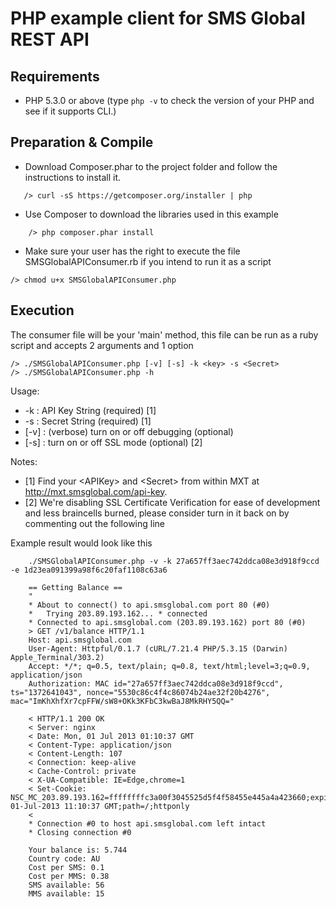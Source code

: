 PHP example client for SMS Global REST API
================================

Requirements
--------------------------------
 - PHP 5.3.0 or above (type ```php -v``` to check the version of your PHP and see if it supports CLI.)

Preparation & Compile
--------------------------------
 - Download Composer.phar to the project folder and follow the instructions to install it.
~~~
   /> curl -sS https://getcomposer.org/installer | php
~~~
  - Use Composer to download the libraries used in this example
~~~
    /> php composer.phar install
~~~
 - Make sure your user has the right to execute the file SMSGlobalAPIConsumer.rb if you intend to run it as a script
~~~
/> chmod u+x SMSGlobalAPIConsumer.php
~~~

Execution
--------------------------------
The consumer file will be your 'main' method, this file can be run as a ruby script and accepts 2 arguments and 1 option
~~~
/> ./SMSGlobalAPIConsumer.php [-v] [-s] -k <key> -s <Secret>
/> ./SMSGlobalAPIConsumer.php -h
~~~
Usage:
 * -k : API Key String (required) [1]
 * -s : Secret String (required) [1]
 * [-v] : (verbose) turn on or off debugging (optional)
 * [-s] : turn on or off SSL mode (optional) [2]

Notes:
 * [1] Find your \<APIKey\> and \<Secret\> from within MXT at http://mxt.smsglobal.com/api-key.
 * [2] We're disabling SSL Certificate Verification for ease of development and less braincells burned, please consider turn in it back on by commenting out the following line

Example result would look like this

~~~
    ./SMSGlobalAPIConsumer.php -v -k 27a657ff3aec742ddca08e3d918f9ccd -e 1d23ea091399a98f6c20faf1108c63a6

    == Getting Balance ==
    "
    * About to connect() to api.smsglobal.com port 80 (#0)
    *   Trying 203.89.193.162... * connected
    * Connected to api.smsglobal.com (203.89.193.162) port 80 (#0)
    > GET /v1/balance HTTP/1.1
    Host: api.smsglobal.com
    User-Agent: Httpful/0.1.7 (cURL/7.21.4 PHP/5.3.15 (Darwin) Apple_Terminal/303.2)
    Accept: */*; q=0.5, text/plain; q=0.8, text/html;level=3;q=0.9, application/json
    Authorization: MAC id="27a657ff3aec742ddca08e3d918f9ccd", ts="1372641043", nonce="5530c86c4f4c86074b24ae32f20b4276", mac="ImKhXhfXr7cpFFW/sW8+OKk3KFbC3kwBaJ8MkRHY5QQ="

    < HTTP/1.1 200 OK
    < Server: nginx
    < Date: Mon, 01 Jul 2013 01:10:37 GMT
    < Content-Type: application/json
    < Content-Length: 107
    < Connection: keep-alive
    < Cache-Control: private
    < X-UA-Compatible: IE=Edge,chrome=1
    < Set-Cookie: NSC_MC_203.89.193.162=ffffffffc3a00f3045525d5f4f58455e445a4a423660;expires=Mon, 01-Jul-2013 11:10:37 GMT;path=/;httponly
    <
    * Connection #0 to host api.smsglobal.com left intact
    * Closing connection #0

    Your balance is: 5.744
    Country code: AU
    Cost per SMS: 0.1
    Cost per MMS: 0.38
    SMS available: 56
    MMS available: 15
~~~
